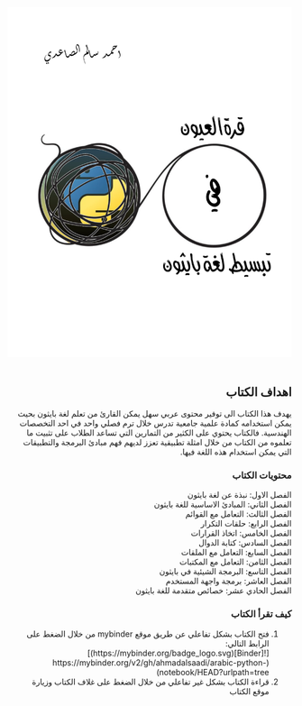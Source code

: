 <!DOCTYPE html>
<html dir="rtl" lang="ar">
<head>
<meta charset="utf-8">
</head>
<body>
<div dir="rtl">
    <img src="img/bookcover.png"><br><br>    

## اهداف الكتاب
يهدف هذا الكتاب الى توفير محتوى عربي سهل يمكن القارئ من تعلم لغة بايثون بحيث يمكن استخدامه كمادة علمية جامعية تدرس خلال ترم فصلي واحد  في احد التخصصات الهندسية. فالكتاب يحتوي على الكثير من التمارين التي تساعد الطلاب على تثبيت ما تعلموه من الكتاب من خلال امثلة تطبيقية تعزز لديهم فهم مبادئ البرمجة والتطبيقات التي يمكن استخدام هذه اللغة فيها.

### محتويات الكتاب
الفصل الاول: نبذة عن لغة بايثون  
الفصل الثاني: المبادئ الاساسية للغة بايثون  
الفصل الثالث: التعامل مع القوائم  
الفصل الرابع: حلقات التكرار  
الفصل الخامس: اتخاذ القرارات   
الفصل السادس: كتابة الدوال  
الفصل السابع: التعامل مع الملقات  
الفصل الثامن: التعامل مع المكتبات  
الفصل التاسع: البرمجة الشيئية في بايثون  
الفصل العاشر: برمجة واجهة المستخدم  
الفصل الحادي عشر: خصائص متقدمة للغة بايثون  
    

### كيف تقرأ الكتاب
<ol>
<li>فتح الكتاب بشكل تفاعلي عن طريق موقع mybinder من خلال الضغط على الرابط التالي:<br>
[![Binder](https://mybinder.org/badge_logo.svg)](https://mybinder.org/v2/gh/ahmadalsaadi/arabic-python-notebook/HEAD?urlpath=tree)   
</li>
<li>قراءة الكتاب بشكل غير تفاعلي من خلال الضغط على غلاف الكتاب وزيارة موقع الكتاب</li>
</ol>
</div>
</body>
</html>
